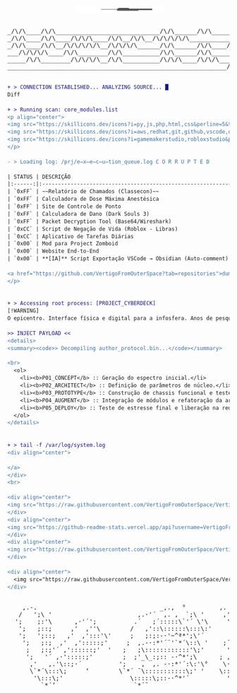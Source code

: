 <div align="center">
  <img src="https://raw.githubusercontent.com/VertigoFromOuterSpace/VertigoFromOuterSpace/main/.assets/glitch_divider.svg?v=1" alt="Glitch Divider"/>
</div>

<div align="center">
  <pre>                                                           
_/\/\____/\/\____________________________/\/\______/\/\___________________________
_/\/\____/\/\____/\/\/\____/\/\__/\/\__/\/\/\/\/\____________/\/\/\/\____/\/\/\___
_/\/\____/\/\__/\/\/\/\/\__/\/\/\/\______/\/\______/\/\____/\/\__/\/\__/\/\__/\/\_
___/\/\/\/\____/\/\________/\/\__________/\/\______/\/\______/\/\/\/\__/\/\__/\/\_
_____/\/\________/\/\/\/\__/\/\__________/\/\/\____/\/\/\________/\/\____/\/\/\___
___________________________________________________________/\/\/\/\_______________
  </pre>
</div>

```diff
+ > CONNECTION ESTABLISHED... ANALYZING SOURCE... █
Diff

+ > Running scan: core_modules.list
<p align="center">
<img src="https://skillicons.dev/icons?i=py,js,php,html,css&perline=5&theme=dark" alt="Linguagens"><br>
<img src="https://skillicons.dev/icons?i=aws,redhat,git,github,vscode,obsidian&perline=6&theme=dark" alt="Infra & Tools"><br>
<img src="https://skillicons.dev/icons?i=gamemakerstudio,robloxstudio&perline=7&theme=dark" alt="Game Dev">
</p>

- > Loading log: /prj/e̶x̶e̶c̶u̶tion_queue.log C O R R U P T E D

| STATUS | DESCRIÇÃO                                                   | STACK                    |
|:------:|:------------------------------------------------------------|:-------------------------|
| `0xFF` | ~~Relatório de Chamados (Classecon)~~                       | `Python`                 |
| `0xFF` | Calculadora de Dose Máxima Anestésica                       | `Python`                 |
| `0xFF` | Site de Controle de Ponto                                   | `HTML`, `CSS`, `JS`      |
| `0xFF` | Calculadora de Dano (Dark Souls 3)                          | `Python`                 |
| `0xFF` | Packet Decryption Tool (Base64/Wireshark)                   | `Python`                 |
| `0xCC` | Script de Negação de Vida (Roblox - Libras)                 | `Lua`                    |
| `0xCC` | Aplicativo de Tarefas Diárias                               | `JavaScript`             |
| `0x00` | Mod para Project Zomboid                                    | `Lua`                    |
| `0x00` | Website End-to-End                                          | `PHP`                    |
| `0x00` | **[IA]** Script Exportação VSCode → Obsidian (Auto-comment) | `Python` + `AI`          |

<a href="https://github.com/VertigoFromOuterSpace?tab=repositories">dump all files ❯</a>
</p>


+ > Accessing root process: [PROJECT_CYBERDECK]
[!WARNING]
O epicentro. Interface física e digital para a infosfera. Anos de pesquisa, código e cromo culminando em uma única obra.

>> INJECT PAYLOAD <<
<details>
<summary><code>> Decompiling author_protocol.bin...</code></summary>

<br>
  <ol>
    <li><b>P01_CONCEPT</b> :: Geração do espectro inicial.</li>
    <li><b>P02_ARCHITECT</b> :: Definição de parâmetros de núcleo.</li>
    <li><b>P03_PROTOTYPE</b> :: Construção de chassis funcional e testes de incursão.</li>
    <li><b>P04_AUGMENT</b> :: Integração de módulos e refatoração da arquitetura.</li>
    <li><b>P05_DEPLOY</b> :: Teste de estresse final e liberação na rede.</li>
  </ol>
</details>


+ > tail -f /var/log/system.log
<div align="center">

</a>
</div>
<br>

<div align="center">
<img src="https://raw.githubusercontent.com/VertigoFromOuterSpace/VertigoFromOuterSpace/main/.assets/glitch_divider.svg?v=1" alt="Glitch Divider"/>
</div>
<div align="center">
<img src="https://github-readme-stats.vercel.app/api?username=VertigoFromOuterSpace&show_icons=true&theme=gotham&icon_color=00ff7f&text_color=00ff7f&bg_color=0d1117&border_color=00ff7f" alt="Estatísticas do GitHub">
</div>
<div align="center">
<img src="https://raw.githubusercontent.com/VertigoFromOuterSpace/VertigoFromOuterSpace/main/.assets/glitch_divider.svg?v=1" alt="Glitch Divider"/>
</div>

<div align="center">
  <img src="https://raw.githubusercontent.com/VertigoFromOuterSpace/VertigoFromOuterSpace/main/.assets/glitch_divider.svg?v=1" alt="Glitch Divider"/>
</div>
```
<div align="center">
  <pre>  
    ,.-.                                 _,.,  °         ,. -  .,                       ,  . .,  °          ,.-·.               ,.-·^*ª'` ·,               , ·. ,.-·~·.,   ‘    
   /   ';\ '                       ,.·'´  ,. ,  `;\ '     ,' ,. -  .,  `' ·,          ;'´    ,   ., _';\'       /    ;'\'          .·´ ,·'´:¯'`·,  '\‘           /  ·'´,.-·-.,   `,'‚    
  ';    ;:'\      ,·'´';          .´   ;´:::::\`'´ \'\     '; '·~;:::::'`,   ';\       \:´¨¯:;'   `;::'\:'\     ;    ;:::\       ,´  ,'\:::::::::\,.·\'         /  .'´\:::::::'\   '\ °  
   ';   ;::;     ,'  ,''\        /   ,'::\::::::\:::\:'     ;   ,':\::;:´  .·´::\'       \::::;   ,'::_'\;'    ';    ;::::;'     /   /:::\;·'´¯'`·;\:::\°    ,·'  ,'::::\:;:-·-:';  ';\‚  
   ';   ';::;   ,'  ,':::'\'     ;   ;:;:-·'~^ª*';\'´       ;  ·'-·'´,.-·'´:::::::';          ,'  ,'::;'  ‘       ;   ;::::;     ;   ;:::;'          '\;:·´   ;.   ';:::;´       ,'  ,':'\‚ 
    ';   ;:;  ,'  ,':::::;'     ;  ,.-·:*'´¨'`*´\::\ '    ;´    ':,´:::::::::::·´'           ;  ;:::;  °      ';  ;'::::;     ';   ;::/      ,·´¯';  °      ';   ;::;       ,'´ .'´\::';‚
     ;   ;:;'´ ,'::::::;'  '   ;   ;\::::::::::::'\;'      ';  ,    `·:;:-·'´                ;  ;::;'  ‘       ;  ';:::';      ';   '·;'   ,.·´,    ;'\        ';   ':;:   ,.·´,.·´::::\;'°
     ';   '´ ,·':::::;'        ;  ;'_\_:;:: -·^*';\      ; ,':\'`:·.,  ` ·.,               ;  ;::;'‚         ';  ;::::;'     \'·.    `'´,.·:´';   ;::\'       \·,   `*´,.·'´::::::;·´   
      ,'   ,.'\::;·´          ';    ,  ,. -·:*'´:\:'\°    \·-;::\:::::'`:·-.,';             ',.'\::;'‚          \*´\:::;‘      '\::\¯::::::::';   ;::'; ‘      \\:¯::\:::::::;:·´      
      \`*´\:::\;     ‘        \`*´ ¯\:::::::::::\;' '    \::\:;'` ·:;:::::\::\'            \::\:;'‚           '\::\:;'         `·:\:::;:·´';.·´\::;'          `\:::::\;::·'´  °       
       '\:::\;'                  \:::::\;::-·^*'´          '·-·'       `' · -':::''            \;:'      ‘         `*´‘              ¯      \::::\;'‚              ¯                  
         `*´‘                     `*´¯                                                      °                                           '\:·´'                 ‘                  
  </pre>
</div>
